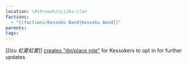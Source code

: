 ```yaml
---
location: \#threads/nijika-clan
factions:
  - "[[factions/Kessoku Band|Kessoku Band]]"
parents: 
tags: 
---
```

*[[Izu 虹夏虹夏]]* [creates “@r/place role”](https://discord.com/channels/1093664259273130084/1123827620308586516/1131395976846905466) for Kessokers to opt in for further updates
